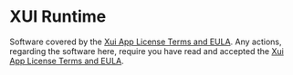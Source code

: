 XUI Runtime
===========

Software covered by the [Xui App License Terms and EULA](../../LICENSE.md). Any actions, regarding the software here, require you have read and accepted the [Xui App License Terms and EULA](../../LICENSE.md).
